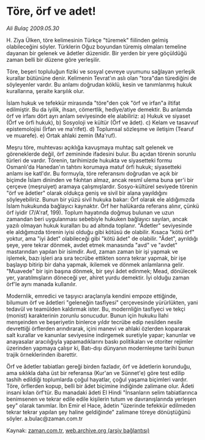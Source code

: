 # Töre, örf ve adet!

*Ali Bulaç 2009.05.30*

<tr><td class="metin" colspan="2" style="padding-top: 20px; padding-left: 5px; padding-right: 10px;">H. Ziya Ülken, töre kelimesinin Türkçe "türemek" fiilinden gelmiş olabileceğini söyler. Türklerin Oğuz boyundan türemiş olmaları temeline dayanan bir gelenek ve âdetler düzenidir. Bir yerden bir yere göçüldüğü zaman belli bir düzene göre yerleşilir.</td></tr><tr><td class="metin" colspan="2" style="padding-top: 20px; padding-left: 5px; padding-right: 10px;"><p>Töre, beşeri topluluğun fiziki ve sosyal çevreye uyumunu sağlayan yerleşik kurallar bütününe denir. Kelimenin Tevrat'ın aslı olan "tora"dan türediğini de söyleyenler vardır. Bu anlamı doğrudan köklü, kesin ve tanımlanmış hukuk kurallarına, şeraite karşılık olur.
<p>İslam hukuk ve tefekkür mirasında "töre"den çok "örf ve irfan"a iltifat edilmiştir. Bu da iyilik, ihsan, cömertlik, hediye/atiye demektir. Bu anlamda örf ve irfanı dört ayrı anlam seviyesinde ele alabiliriz: a) Hukuk ve siyaset (Örf ve örfi hukuk), b) Sosyoloji ve kültür (Örf ve âdet). c) Kelam ve tasavvuf epistemolojisi (İrfan ve ma'rifet). d) Toplumsal sözleşme ve iletişim (Tearuf ve muarefe). e) Ortak ahlaki zemin (Ma'ruf).
<p>Meşru töre, muhtevası açıklığa kavuşmaya muhtaç salt gelenek ve göreneklerde değil, örf zemininde ifadesini bulur. Bu açıdan törenin sorunlu türleri de vardır. Törenin, tarihimizde hukukta ve siyasetteki formu Osmanlı'da Hanedan'ın tahtını korumaya matuf örfi hukuk; siyasetteki anlamı ise katl'dır. Bu formuyla, töre referansını doğrudan ve açık bir biçimde İslam dininden ve fıkıhtan almaz, ancak resmî ulema buna şer'i bir çerçeve (meşruiyet) aramaya çalışmışlardır. Sosyo-kültürel seviyede törenin "örf ve âdetler" olarak oldukça geniş ve sivil bir alana yayıldığını söyleyebiliriz. Bunun bir yüzü sivil hukuka bakar: Örf olarak ele aldığımızda İslam hukukunda bağlayıcı kaynaktır. Örf her halükarda referans alınır, çünkü örf iyidir (7/A'raf, 199). Toplum hayatında doğmuş bulunan ve uzun zamandan beri uygulanması sebebiyle hukuken bağlayıcı sayılan, ancak yazılı olmayan hukuk kuralları bu ad altında toplanır. "Âdetler" seviyesinde ele aldığımızda törenin iyisi olduğu gibi kötüsü de olabilir. Kısaca "kötü örf" yoktur, ama "iyi âdet" olabileceği gibi "kötü âdet" de olabilir. "Âdet", ayrıldığı şeye, yere tekrar dönmek, avdet etmek manasında "avd" ve "avdet" mastarından yapılan bir isimdir. Avd, zaman zaman bir işi yapmak ve işlemek, bazı işleri ara sıra tecrübe ettikten sonra tekrar yapmak, bir işe başlayıp bitirip bir daha yapmak, ikilemek ve dönmek anlamlarına gelir. "Muavede" bir işin başına dönmek, bir şeyi âdet edinmek; Mead, dönülecek yer, yaratılmışların döneceği yer, ahiret yurdu demektir. İyi olduğu zaman örf'le aynı manada kullanılır.
<p>Modernlik, emredici ve taşıyıcı araçlarıyla kendini empoze ettiğinde, bilumum örf ve âdetleri "geleneğin tasfiyesi" çerçevesinde yürürlükten, yani tedavül ve teamülden kaldırmak ister. Bu, modernliğin tasfiyeci ve tekçi (monist) karakterinin zorunlu sonucudur. Bunun için hukuku İlahi menşeinden ve beşeriyetin binlerce yıldır tecrübe edip nesilden nesile devrettiği örflerden arındırarak, içini manevi ve ahlaki özlerden kopararak salt kurallar ve kanunlar seviyesine indirgemek suretiyle yapar; kanunlar ve anayasalar aracılığıyla yapamadıklarını baskı politikaları ve otoriter rejimler üzerinden yapmaya çalışır ki, Batı-dışı dünyanın modernleşme tarihi bunun trajik örneklerinden ibarettir.
<p>Örf ve âdetler tabiatları gereği birden fazladır, örf ve âdetlerin korunduğu, ama sıklıkla daha üst bir referansa (Kur'an ve Sünnet'e) göre test edilip tashih edildiği toplumlarda çoğul hayatlar, çoğul yaşama biçimleri vardır. Töre, örflerden kopup, belli bir âdet biçimine indiğinde zalimane olur. Âdeti insani kılan örf'tür. Bu manadaki âdeti El Hindi "İnsanların selim tabiatlarınca benimsenen ve tekrar edile edile kişilerin tutum ve davranışlarında yerleşen şey" olarak tanımlar. İbn Emir el Hace, âdetin "üzerinde tefekkür edilmeden tekrar tekrar yapılan şey haline geldiğinde" zalimane töreye dönüştüğünü söyler. a.bulac@zaman.com.tr <br/></p></p></p></p></p></td></tr>

Kaynak: [zaman.com.tr](http://zaman.com.tr/yazar.do?yazino=853354), [web.archive.org (arşiv bağlantısı)](http://web.archive.org/web/20090603085450/http://www.zaman.com.tr:80/yazar.do?yazino=853354)
